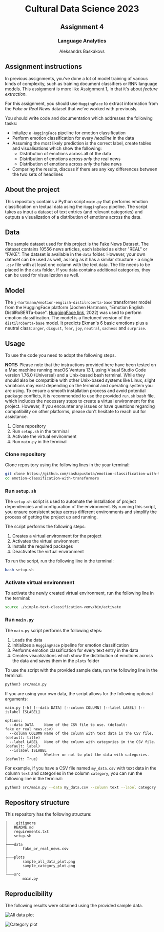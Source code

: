 <!-- PROJECT LOGO -->
<br />
<p align="center">
  <h1 align="center">Cultural Data Science 2023</h1> 
  <h2 align="center">Assignment 4</h2> 
  <h3 align="center">Language Analytics</h3> 


  <p align="center">
    Aleksandrs Baskakovs
  </p>
</p>


<!-- Assignment instructions -->
## Assignment instructions

In previous assignments, you've done a lot of model training of various kinds of complexity, such as training document classifiers or RNN language models. This assignment is more like Assignment 1, in that it's about *feature extraction*.

For this assignment, you should use ```HuggingFace``` to extract information from the *Fake or Real News* dataset that we've worked with previously.

You should write code and documentation which addresses the following tasks:

- Initalize a ```HuggingFace``` pipeline for emotion classification
- Perform emotion classification for every *headline* in the data
- Assuming the most likely prediction is the correct label, create tables and visualisations which show the following:
  - Distribution of emotions across all of the data
  - Distribution of emotions across *only* the real news
  - Distribution of emotions across *only* the fake news
- Comparing the results, discuss if there are any key differences between the two sets of headlines

<!-- ABOUT THE PROJECT -->
## About the project
This repository contains a Python script ```main.py``` that performs emotion classification on textual data using the ```HuggingFace``` pipeline. The script takes as input a dataset of text entries (and relevant categories) and outputs a visualization of a distribution of emotions across the data.

<!-- Data -->
## Data
The sample dataset used for this project is the Fake News Dataset. The dataset contains 10556 news articles, each labeled as either "REAL" or "FAKE". The dataset is available in the ```data``` folder. However, your own dataset can be used as well, as long as it has a similar structure - a single ```.csv``` file with at least one column with the text data. The file needs to be placed in the ```data``` folder. If you data contains additional categories, they can be used for visualization as well.

<!-- Model -->
## Model
The `j-hartmann/emotion-english-distilroberta-base` transformer model from the HuggingFace platform (Jochen Hartmann, "Emotion English DistilRoBERTa-base". [HuggingFace link](https://huggingface.co/j-hartmann/emotion-english-distilroberta-base/), 2022) was used to perform emotion classification. The model is a finetuned version of the `distilroberta-base` model. It predicts Ekman's 6 basic emotions plus a neutral class: `anger`, `disgust`, `fear`, `joy`, `neutral`, `sadness` and `surprise`.

<!-- USAGE -->
## Usage
To use the code you need to adopt the following steps.

**NOTE:** Please note that the instructions provided here have been tested on a Mac machine running macOS Ventura 13.1, using Visual Studio Code version 1.76.0 (Universal) and a Unix-based bash terminal. While they should also be compatible with other Unix-based systems like Linux, slight variations may exist depending on the terminal and operating system you are using. To ensure a smooth installation process and avoid potential package conflicts, it is recommended to use the provided ```run.sh``` bash file, which includes the necessary steps to create a virtual environment for the project. However, if you encounter any issues or have questions regarding compatibility on other platforms, please don't hesitate to reach out for assistance.

1. Clone repository
2. Run ``setup.sh`` in the terminal
3. Activate the virtual environment
4. Run ```main.py``` in the terminal

### Clone repository

Clone repository using the following lines in the your terminal:

```bash
git clone https://github.com/sashapustota/emotion-classification-with-transformers
cd emotion-classification-with-transformers
```

### Run ```setup.sh```

The ``setup.sh`` script is used to automate the installation of project dependencies and configuration of the environment. By running this script, you ensure consistent setup across different environments and simplify the process of getting the project up and running.

The script performs the following steps:

1. Creates a virtual environment for the project
2. Activates the virtual environment
3. Installs the required packages
4. Deactivates the virtual environment

To run the script, run the following line in the terminal:

```bash
bash setup.sh
```

### Activate virtual environment

To activate the newly created virtual environment, run the following line in the terminal:

```bash
source ./simple-text-classification-venv/bin/activate
```

### Run ```main.py```

The ```main.py``` script performs the following steps:

1. Loads the data
2. Initializes a ```HuggingFace``` pipeline for emotion classification
3. Performs emotion classification for every text entry in the data
4. Creates visualizations which show the distribution of emotions across the data and saves them in the ```plots``` folder

To use the script with the provided sample data, run the following line in the terminal:

```bash
python3 src/main.py
```

If you are using your own data, the script allows for the following optional arguments:

```
main.py [-h] [--data DATA] [--column COLUMN] [--label LABEL] [--islabel ISLABEL]

options:
  --data DATA     Name of the CSV file to use. (default: fake_or_real_news.csv)
  --column COLUMN Name of the column with text data in the CSV file. (default: title)
  --label LABEL   Name of the column with categories in the CSV file. (default: label)
  --islabel ISLABEL
                  Whether or not to plot the data with categories. (default: True)
```

For example, if you have a CSV file named ```my_data.csv``` with text data in the column ```text``` and categories in the column ```category```, you can run the following line in the terminal:

```bash
python3 src/main.py --data my_data.csv --column text --label category
```

<!-- REPOSITORY STRUCTURE -->
## Repository structure
This repository has the following structure:
```
│   .gitignore
│   README.md
│   requirements.txt
│   setup.sh
│
├───data
│       fake_or_real_news.csv
│
├───plots
│       sample_all_data_plot.png
│       sample_category_plot.png       
│
└───src
        main.py

```
<!-- REPRODUCIBILITY -->
## Reproducibility
The following results were obtained using the provided sample data.

![All data plot]()

![Category plot]()